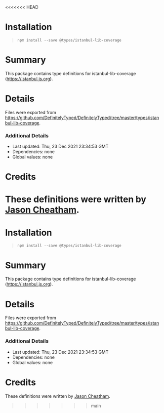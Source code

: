 <<<<<<< HEAD
# Installation
> `npm install --save @types/istanbul-lib-coverage`

# Summary
This package contains type definitions for istanbul-lib-coverage (https://istanbul.js.org).

# Details
Files were exported from https://github.com/DefinitelyTyped/DefinitelyTyped/tree/master/types/istanbul-lib-coverage.

### Additional Details
 * Last updated: Thu, 23 Dec 2021 23:34:53 GMT
 * Dependencies: none
 * Global values: none

# Credits
These definitions were written by [Jason Cheatham](https://github.com/jason0x43).
=======
# Installation
> `npm install --save @types/istanbul-lib-coverage`

# Summary
This package contains type definitions for istanbul-lib-coverage (https://istanbul.js.org).

# Details
Files were exported from https://github.com/DefinitelyTyped/DefinitelyTyped/tree/master/types/istanbul-lib-coverage.

### Additional Details
 * Last updated: Thu, 23 Dec 2021 23:34:53 GMT
 * Dependencies: none
 * Global values: none

# Credits
These definitions were written by [Jason Cheatham](https://github.com/jason0x43).
>>>>>>> main

